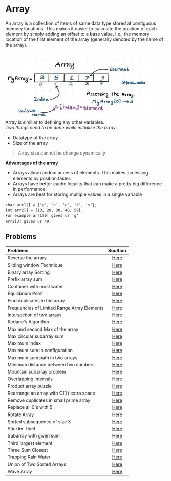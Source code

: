 # Array
An array is a collection of items of same data type stored at contiguous memory locations. This makes it easier to calculate the position of each element by simply adding an offset to a base value, i.e., the memory location of the first element of the array (generally denoted by the name of the array).

![array](image/array.png)<br>
Array is similiar to defining any other variables.<br>
*Two things need to be done while initialize the array*<br>
- Datatype of the array
- Size of the array
> Array size cannot be change dynamically<br>

**Advantages of the array**
 - Arrays allow random access of elements. This makes accessing elements by position faster.
 - Arrays have better cache locality that can make a pretty big difference in performance.
 - Arrays are best for storing multiple values in a single variable

 `char arr1[] = {'g', 'e', 'e', 'k', 's'};`<br>
 `int arr2[] = {10, 20, 30, 40, 50};`<br>
 `For example arr1[0] gives us 'g'`<br>
 `arr2[3] gives us 40.`<br>

## Problems

| Problems    | Soultion  |      
| :------------- |:-------------:| 
| Reverse the arrary    | [Here](https://www.geeksforgeeks.org/write-a-program-to-reverse-an-array-or-string/) |  
| Sliding window Technique     | [Here](https://www.geeksforgeeks.org/window-sliding-technique/) |  
| Binary array Sorting | [Here](https://practice.geeksforgeeks.org/problems/binary-array-sorting-1587115620/1) | 
| Prefix array sum | [Here](https://www.geeksforgeeks.org/prefix-sum-array-implementation-applications-competitive-programming/) | 
| Container with most water | [Here](https://leetcode.com/problems/container-with-most-water/) | 
| Equilibrium Point | [Here](https://practice.geeksforgeeks.org/problems/equilibrium-point-1587115620/1) | 
| Find duplicates in the array | [Here](https://www.geeksforgeeks.org/find-duplicates-given-array-elements-not-limited-range/) | 
| Frequencies of Limited Range Array Elements | [Here](https://www.geeksforgeeks.org/find-frequency-of-each-element-in-a-limited-range-array-in-less-than-on-time/) | 
| Intersection of two arrays | [Here](https://leetcode.com/problems/intersection-of-two-arrays/) | 
| Kedane's Algorithm | [Here](https://leetcode.com/problems/maximum-subarray/discuss/369797/kadanes-algorithm-with-detailed-explanation-and-example-python) | 
| Max and second Max of the array | [Here](https://www.geeksforgeeks.org/find-second-largest-element-array/) | 
| Max circular subarray sum  | [Here](https://www.geeksforgeeks.org/maximum-contiguous-circular-sum/) | 
| Maximum index  | [Here](https://www.geeksforgeeks.org/given-an-array-arr-find-the-maximum-j-i-such-that-arrj-arri/) | 
| Maximum sum in configuration  | [Here](https://www.geeksforgeeks.org/maximum-sum-iarri-among-rotations-given-array/) | 
| Maximum sum path in two arrays  | [Here](https://www.geeksforgeeks.org/maximum-sum-path-across-two-arrays/) | 
| Minimum distance between two numbers  | [Here](https://www.geeksforgeeks.org/find-the-minimum-distance-between-two-numbers/) | 
| Mountain subarray problem  | [Here](https://www.geeksforgeeks.org/find-whether-subarray-form-mountain-not/) | 
| Overlapping intervals  | [Here](https://www.geeksforgeeks.org/maximum-number-of-overlapping-intervals/) | 
| Product array puzzle   | [Here](https://www.geeksforgeeks.org/a-product-array-puzzle/) | 
| Rearrange an array with O(1) extra space   | [Here](https://www.geeksforgeeks.org/rearrange-given-array-place/) | 
| Remove duplicates in small prime array   | [Here](https://www.geeksforgeeks.org/remove-duplicates-from-an-array-of-small-primes/) | 
| Replace all 0's with 5   | [Here](https://www.geeksforgeeks.org/replace-0-5-input-integer/) | 
| Rotate Array   | [Here](https://www.geeksforgeeks.org/array-rotation/) | 
| Sorted subsequence of size 3  | [Here](https://www.geeksforgeeks.org/sorted-subsequence-size-3-linear-time-using-constant-space/) | 
| Stickler Thief   | [Here](https://practice.geeksforgeeks.org/problems/stickler-theif-1587115621/1) | 
| Subarray with given sum   | [Here](https://www.geeksforgeeks.org/find-subarray-with-given-sum/) | 
| Third largest element  | [Here](https://www.geeksforgeeks.org/third-largest-element-array-distinct-elements/) | 
| Three Sum Closest   | [Here](https://www.geeksforgeeks.org/find-a-triplet-in-an-array-whose-sum-is-closest-to-a-given-number/) | 
| Trapping Rain Water   | [Here](https://www.geeksforgeeks.org/trapping-rain-water/) | 
| Union of Two Sorted Arrays   | [Here](https://www.geeksforgeeks.org/union-and-intersection-of-two-sorted-arrays-2/) | 
| Wave Array   | [Here](https://www.geeksforgeeks.org/sort-array-wave-form-2/) | 